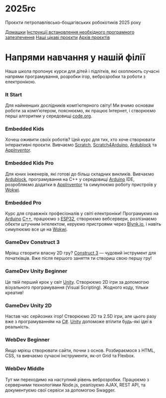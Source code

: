 # 2025rc
Проєкти петропавлівсько-бощагівських робокотиків 2025 року

[Домашки](HW/README.md)
[Інструкції встановлення необхідного програмного запезпечення](DOC.README.md)
[Наші цікаві проєкти](APP/README.md)
[Архів проєктів](root/README.md)

# Напрями навчання у нашій філії
Наша школа пропонує курси для дітей і підлітків, які охоплюють сучасні напрями програмування, розробки ігор, веброзробки та роботи з електронікою.

### It Start
Для найменших дослідників комп’ютерного світу! Ми вчимо основам роботи за комп’ютером, пояснюємо, як працює Інтернет, і створюємо перші алгоритми у середовищі [code.org](https://code.org).

### Embedded Kids
Хочеш оживити своїх роботів? Цей курс для тих, хто хоче створювати інтерактивні проєкти. Вивчаємо [Scratch](https://scratch.mit.edu/), [Scratch4Arduino](https://s4a.cat/), [Ardublock](https://makerobot.com.ua/Ardublock) та [AppInventor](https://appinventor.mit.edu/).

### Embedded Kids Pro
Для юних інженерів, які готові до більш складних викликів. Вивчаємо [Ardublock](https://makerobot.com.ua/Ardublock), програмування на C++ у середовищі [Arduino](https://www.arduino.cc/) IDE, розробляємо додатки в [AppInventor](https://appinventor.mit.edu/) та симулюємо роботу пристроїв у [Wokwi](https://wokwi.com/).

### Embedded Pro
Курс для справжніх професіоналів у світі електроніки! Програмуємо на [Arduino](https://www.arduino.cc/) [C++](https://uk.wikipedia.org/wiki/C%2B%2B), працюємо з [ESP32](https://robostore.com.ua/ua/modul-kamery-esp32-cam-wi-fi-esp32-bluetooth-z-ov2640/), створюємо вебсервери, розпізнаємо обєкти штучним інтелектом, керуємо пристроями через [Blynk.io](https://blynk.io/), і навіть симулюємо все це на [Wokwi](https://wokwi.com/).

### GameDev Construct 3
Мріяш створити власну 2D гру? [Construct 3](https://www.construct.net/) — чудовий інструмент для початківців. Вже після першого заняття ти створиш свою першу гру!

### GameDev Unity Beginner
Це твій перший крок у світ [Unity](https://unity.com/). Створюємо 2D ігри за допомогою візуального програмування (Visual Scripting). Жодного коду, тільки креатив!

### GameDev Unity 2D
Настав час серйозних ігор! Створюємо 2D та 2.5D ігри, але цього разу вже з програмуванням на [C#](https://uk.wikipedia.org/wiki/C_Sharp). [Unity](https://unity.com/) допоможе втілити будь-які ідеї в реальність.

### WebDev Beginner
Якщо мрієш створювати сайти, почни з основ. Розбираємося з HTML, CSS, та вивчаємо сучасні інструменти, як-от Grid та Flexbox.

### WebDev Middle
Тут ми переходимо на наступний рівень веброзробки. Працюємо з серверними технологіями Node.js, реалізуємо AJAX, REST API, та документуємо свої сервіси за допомогою Swagger.

